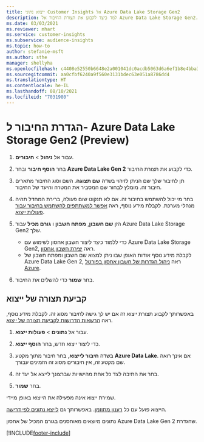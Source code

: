 ```yaml
---
title: ייצוא נתוני Customer Insights אל Azure Data Lake Storage Gen2
description: למד כיצד לקבוע את תצורת החיבור אל Azure Data Lake Storage Gen2.
ms.date: 03/03/2021
ms.reviewer: mhart
ms.service: customer-insights
ms.subservice: audience-insights
ms.topic: how-to
author: stefanie-msft
ms.author: sthe
manager: shellyha
ms.openlocfilehash: c4408e52550b6648e2a001041dc0acdb5063d6a6ef1b8e4bba3321bf25fefcfc
ms.sourcegitcommit: aa0cfbf6240a9f560e3131bdec63e051a8786dd4
ms.translationtype: HT
ms.contentlocale: he-IL
ms.lasthandoff: 08/10/2021
ms.locfileid: "7031980"
---
```

# <a name="set-up-the-connection-to-azure-data-lake-storage-gen2-preview"></a>הגדרת החיבור ל- Azure Data Lake Storage Gen2‏ (Preview)

1. עבור אל **ניהול** > **חיבורים**.

1. בחר **הוסף חיבור** ובחר **Azure Data Lake Gen 2** כדי לקבוע את תצורת החיבור.

1. תן לחיבור שלך שם הניתן לזיהוי בשדה **שם תצוגה**. השם וסוג החיבור מתארים חיבור זה. מומלץ לבחור שם המסביר את המטרה והיעד של החיבור.

1. בחר מי יכול להשתמש בחיבור זה. אם לא תנקוט שום פעולה, ברירת המחדל תהיה מנהלי מערכת. לקבלת מידע נוסף, ראה [אפשר למשתתפים להשתמש בחיבור עבור פעולות ייצוא](connections.md#allow-contributors-to-use-a-connection-for-exports).

1. הזן **שם חשבון**, **מפתח חשבון** ו **גורם מכיל** עבור Azure Data Lake Storage Gen2 שלך.
    - כדי ללמוד כיצד ליצור חשבון אחסון לשימוש עם Azure Data Lake Storage Gen2, ראה [יצירת חשבון אחסון](/azure/storage/blobs/create-data-lake-storage-account). 
    - לקבלת מידע נוסף אודות האופן שבו ניתן למצוא שם חשבון ומפתח חשבון של Azure Data Lake Gen 2, ראה [ניהול הגדרות של חשבון אחסון בפורטל Azure](/azure/storage/common/storage-account-manage).

1. בחר **שמור** כדי להשלים את החיבור. 

## <a name="configure-an-export"></a>קביעת תצורה של ייצוא

באפשרותך לקבוע תצורת ייצוא זה אם יש לך גישה לחיבור מסוג זה. לקבלת מידע נוסף, ראה [הרשאות הדרושות לקביעת תצורה של ייצוא](export-destinations.md#set-up-a-new-export).

1. עבור אל **נתונים** > **פעולות ייצוא**.

1. כדי ליצור ייצוא חדש, בחר **הוסף ייצוא**.

1. בשדה **חיבור לייצוא**, בחר חיבור מתוך מקטע **Azure Data Lake**. אם אינך רואה שם מקטע זה, אין חיבורים מסוג זה הזמינים עבורך.

1. בחר את התיבה לצד כל אחת מהישויות שברצונך לייצא אל יעד זה.

1. בחר **שמור**.

שמירת ייצוא אינה מפעילה את הייצוא באופן מיידי.

הייצוא פועל עם כל [רענון מתוזמן](system.md#schedule-tab). באפשרותך גם [לייצא נתונים לפי דרישה](export-destinations.md#run-exports-on-demand). 

נתונים מיוצאים מאוחסנים בגורם המכיל של אחסון Azure Data Lake Gen 2 שהגדרת. 

[!INCLUDE[footer-include](../includes/footer-banner.md)]
